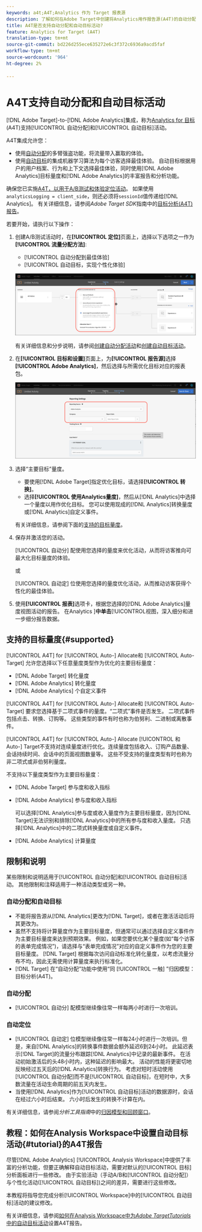 ```yaml
---
keywords: a4t;A4T;Analytics 作为 Target 报表源
description: 了解如何在Adobe Target中创建将Analytics用作报告源(A4T)的自动分配和自动目标活动。
title: A4T是否支持自动分配和自动目标活动?
feature: Analytics for Target (A4T)
translation-type: tm+mt
source-git-commit: bd226d255ece635272e6c3f372c6936a9acd5faf
workflow-type: tm+mt
source-wordcount: '964'
ht-degree: 2%

---
```



# A4T支持自动分配和自动目标活动

[!DNL Adobe Target]-to-[!DNL Adobe Analytics]集成，称为[Analytics for 目标](/help/c-integrating-target-with-mac/a4t/a4t.md)(A4T)支持[!UICONTROL 自动分配]和[!UICONTROL 自动目标]活动。

A4T集成允许您：

* 使用[自动分配](/help/c-activities/automated-traffic-allocation/automated-traffic-allocation.md)的多臂强盗功能，将流量带入赢取的体验。
* 使用[自动目标](/help/c-activities/auto-target/auto-target-to-optimize.md)的集成机器学习算法为每个访客选择最佳体验。 自动目标根据用户的用户档案、行为和上下文选择最佳体验，同时使用[!DNL Adobe Analytics]目标量度和[!DNL Adobe Analytics]的丰富报告和分析功能。

确保您已实施[A4T，以用于A/B测试和体验定位活动](/help/c-integrating-target-with-mac/a4t/a4timplementation.md)。 如果使用`analyticsLogging = client_side`，则还必须将`sessionId`值传递给[!DNL Analytics]。 有关详细信息，请参阅&#x200B;*Adobe Target SDK*&#x200B;指南中的[目标分析(A4T)报告](https://adobetarget-sdks.gitbook.io/docs/integration-with-experience-cloud/analytics-for-target-a4t-reporting)。

若要开始，请执行以下操作：

1. 创建A/B测试活动时，在&#x200B;**[!UICONTROL 定位]**&#x200B;页面上，选择以下选项之一作为&#x200B;**[!UICONTROL 流量分配方法]**:

   * [!UICONTROL 自动分配到最佳体验]
   * [!UICONTROL 自动目标，实现个性化体验]

   ![流量分配方法选项：手动、自动分配和自动目标](/help/c-integrating-target-with-mac/a4t/assets/traffic-allocation-methods.png)

   有关详细信息和分步说明，请参阅[创建自动分配活动](/help/c-activities/automated-traffic-allocation/create-auto-allocate-activity.md)和[创建自动目标活动](/help/c-activities/auto-target/create-auto-target.md)。

1. 在&#x200B;**[!UICONTROL 目标和设置]**&#x200B;页面上，为&#x200B;**[!UICONTROL 报告源]**&#x200B;选择&#x200B;**[!UICONTROL Adobe Analytics]**，然后选择与所需优化目标对应的报表包。

   ![“目标和设置”页面上的“报告源”部分](/help/c-integrating-target-with-mac/a4t/assets/a4t-select.png)

1. 选择“主要目标”量度。

   * 要使用[!DNL Adobe Target]指定优化目标，请选择&#x200B;**[!UICONTROL 转换]**。
   * 选择&#x200B;**[!UICONTROL 使用Analytics量度]**，然后从[!DNL Analytics]中选择一个量度以用作优化目标。 您可以使用现成的[!DNL Analytics]转换量度或[!DNL Analytics]自定义事件。

   有关详细信息，请参阅下面的[支持的目标量度](#supported)。

1. 保存并激活您的活动。

   [!UICONTROL 自动分] 配使用您选择的量度来优化活动，从而将访客推向可最大化目标量度的体验。

   或

   [!UICONTROL 自动定] 位使用您选择的量度优化活动，从而推动访客获得个性化的最佳体验。

1. 使用&#x200B;**[!UICONTROL 报表]**&#x200B;选项卡，根据您选择的[!DNL Adobe Analytics]量度视图活动的报告。 在Analytics ]**中单击**[!UICONTROL &#x200B;视图，深入细分和进一步细分报告数据。

## 支持的目标量度{#supported}

[!UICONTROL A4T]  for  [!UICONTROL Auto-] Allocate和 [!UICONTROL Auto-Target] 允许您选择以下任意量度类型作为优化的主要目标量度：

* [!DNL Adobe Target] 转化量度
* [!DNL Adobe Analytics] 转化量度
* [!DNL Adobe Analytics] 个自定义事件

[!UICONTROL A4T]  for  [!UICONTROL Auto-] Allocate和 [!UICONTROL Auto-Target] 要求您选择基于二项式事件的量度。“二项式”事件是否发生。 二项式事件包括点击、转换、订购等。 这些类型的事件有时也称为伯努利、二进制或离散事件。

[!UICONTROL A4T]  for  [!UICONTROL Auto-] Allocate [!UICONTROL 和Auto-] Target不支持对连续量度进行优化。连续量度包括收入、订购产品数量、会话持续时间、会话中的页面视图数量等。 这些不受支持的量度类型有时也称为非二项式或非伯努利量度。

不支持以下量度类型作为主要目标量度：

* [!DNL Adobe Target] 参与度和收入指标
* [!DNL Adobe Analytics] 参与度和收入指标

   可以选择[!DNL Analytics]参与度或收入量度作为主要目标量度，因为[!DNL Target]无法识别和排除[!DNL Analytics]中的所有参与度和收入量度。 只选择[!DNL Analytics]中的二项式转换量度或自定义事件。

* [!DNL Adobe Analytics] 计算量度

## 限制和说明

某些限制和说明适用于[!UICONTROL 自动分配]和[!UICONTROL 自动目标]活动。 其他限制和注释适用于一种活动类型或另一种。

### 自动分配和自动目标

* 不能将报告源从[!DNL Analytics]更改为[!DNL Target]，或者在激活活动后将其更改为。
* 虽然不支持将计算量度作为主要目标量度，但通常可以通过选择自定义事件作为主要目标量度来达到预期效果。 例如，如果您要优化某个量度(如“每个访客的表单完成情况”)，请选择与“表单完成情况”对应的自定义事件作为您的主要目标量度。 [!DNL Target] 根据每次访问自动标准化转化量度，以考虑流量分布不均，因此无需使用计算量度来执行标准化。
* [!DNL Target] 在“自动分配”功能中使用“同 [!UICONTROL 一触] ”归因模型：目标分析(A4T)。

### 自动分配

* [!UICONTROL 自动分] 配模型继续像往常一样每两小时进行一次培训。

### 自动定位

* [!UICONTROL 自动定] 位模型继续像往常一样每24小时进行一次培训。但是，来自[!DNL Analytics]的转换事件数据会额外延迟6到24小时。 此延迟表示[!DNL Target]的流量分布跟踪[!DNL Analytics]中记录的最新事件。 在活动初始激活后的头48小时内，这种延迟的影响最大。 活动的性能将更密切地反映经过五天后的[!DNL Analytics]转换行为。 考虑对短时活动使用[!UICONTROL 自动分配]而不是[!UICONTROL 自动目标]，在短时中，大多数流量在活动生命周期的前五天内发生。
* 当使用[!DNL Analytics]作为[!UICONTROL 自动目标]活动的数据源时，会话在经过六小时后结束。 六小时后发生的转换不计算在内。

有关详细信息，请参阅&#x200B;*分析工具指南*&#x200B;中的[归因模型和回顾窗口](https://experienceleague.adobe.com/docs/analytics/analyze/analysis-workspace/attribution/models.html)。

## 教程：如何在Analysis Workspace中设置自动目标活动{#tutorial}的A4T报告

尽管[!DNL Adobe Analytics] [!UICONTROL Analysis Workspace]中提供了丰富的分析功能，但要正确解释自动目标活动，需要对默认的[!UICONTROL 目标]分析面板进行一些修改。 由于实验活动（手动A/B和[!UICONTROL 自动分配]）与个性化活动([!UICONTROL 自动目标])之间的差异，需要进行这些修改。

本教程将指导您完成分析[!UICONTROL Workspace]中的[!UICONTROL 自动目标]活动的建议修改。

有关详细信息，请参阅[如何在Analysis Workspace中为&#x200B;*Adobe TargetTutorials*&#x200B;中的自动目标活动](https://experienceleague.adobe.com/docs/target-learn/tutorials/integrations/set-up-a4t-reports-in-analysis-workspace-for-auto-target-activities.html)设置A4T报告。